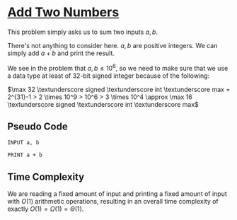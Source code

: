 # [Add Two Numbers](https://open.kattis.com/problems/addtwonumbers)

This problem simply asks us to sum two inputs $a, b$.

There's not anything to consider here. $a, b$ are positive integers. We can simply add $a + b$ and print the result.

We see in the problem that $a, b \leq 10^6$, so we need to make sure that we use a data type at least of $32$-bit signed integer because of the following:

$\max 32 \textunderscore signed \textunderscore int \textunderscore max = 2^{31}-1 > 2 \times 10^9 > 10^6 > 3 \times 10^4 \approx \max 16 \textunderscore signed \textunderscore int \textunderscore max$

## Pseudo Code
```
INPUT a, b

PRINT a + b
```

## Time Complexity
We are reading a fixed amount of input and printing a fixed amount of input with $O(1)$ arithmetic operations, resulting in an overall time complexity of exactly $O(1) = \Omega(1) = \Theta(1)$.